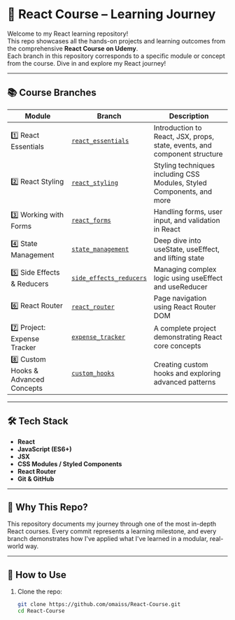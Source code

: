 # 🚀 React Course – Learning Journey

Welcome to my React learning repository!  
This repo showcases all the hands-on projects and learning outcomes from the comprehensive **React Course on Udemy**.  
Each branch in this repository corresponds to a specific module or concept from the course. Dive in and explore my React journey!

---

## 📚 Course Branches

| Module | Branch | Description |
|--------|--------|-------------|
| 1️⃣ React Essentials | [`react_essentials`](https://github.com/omaiss/React-Course.git) | Introduction to React, JSX, props, state, events, and component structure |
| 2️⃣ React Styling | [`react_styling`](https://github.com/omaiss/React-Course/tree/react_styling) | Styling techniques including CSS Modules, Styled Components, and more |
| 3️⃣ Working with Forms | [`react_forms`](https://github.com/omaiss/React-Course/tree/react_forms) | Handling forms, user input, and validation in React |
| 4️⃣ State Management | [`state_management`](https://github.com/omaiss/React-Course/tree/state_management) | Deep dive into useState, useEffect, and lifting state |
| 5️⃣ Side Effects & Reducers | [`side_effects_reducers`](https://github.com/omaiss/React-Course/tree/side_effects_reducers) | Managing complex logic using useEffect and useReducer |
| 6️⃣ React Router | [`react_router`](https://github.com/omaiss/React-Course/tree/react_router) | Page navigation using React Router DOM |
| 7️⃣ Project: Expense Tracker | [`expense_tracker`](https://github.com/omaiss/React-Course/tree/expense_tracker) | A complete project demonstrating React core concepts |
| 8️⃣ Custom Hooks & Advanced Concepts | [`custom_hooks`](https://github.com/omaiss/React-Course/tree/custom_hooks) | Creating custom hooks and exploring advanced patterns |

---

## 🛠️ Tech Stack

- **React**
- **JavaScript (ES6+)**
- **JSX**
- **CSS Modules / Styled Components**
- **React Router**
- **Git & GitHub**

---

## 🌱 Why This Repo?

This repository documents my journey through one of the most in-depth React courses. Every commit represents a learning milestone, and every branch demonstrates how I've applied what I've learned in a modular, real-world way.

---

## 📌 How to Use

1. Clone the repo:
   ```bash
   git clone https://github.com/omaiss/React-Course.git
   cd React-Course
